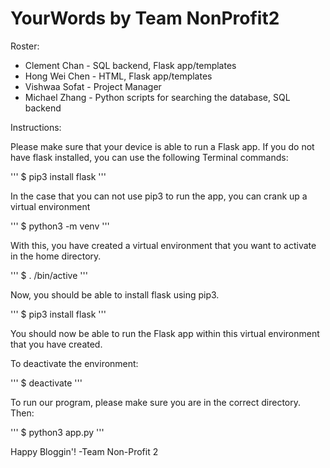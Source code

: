 # YourWords by Team NonProfit2

Roster:
* Clement Chan - SQL backend, Flask app/templates
* Hong Wei Chen - HTML, Flask app/templates
* Vishwaa Sofat - Project Manager
* Michael Zhang - Python scripts for searching the database, SQL backend

Instructions:

Please make sure that your device is able to run a Flask app. If you do not have flask installed, you can use the following Terminal commands:

''' 
$ pip3 install flask 
'''

In the case that you can not use pip3 to run the app, you can crank up a virtual environment

''' 
$ python3 -m venv <name>
'''

With this, you have created a virtual environment that you want to activate in the home directory.

''' 
$ . <name>/bin/active 
'''
 
Now, you should be able to install flask using pip3.

''' 
$ pip3 install flask
'''

You should now be able to run the Flask app within this virtual environment that you have created. 

To deactivate the environment:

''' 
$ deactivate 
'''

To run our program, please make sure you are in the correct directory. Then:

''' 
$ python3 app.py 
'''

Happy Bloggin'!
-Team Non-Profit 2

